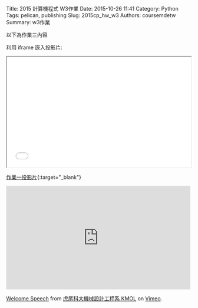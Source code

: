 Title: 2015 計算機程式 W3作業
Date: 2015-10-26 11:41
Category: Python
Tags: pelican, publishing
Slug: 2015cp_hw_w3
Authors: coursemdetw
Summary: w3作業

以下為作業三內容

利用 iframe 嵌入投影片:

<iframe src="40423145_cp_w3_p.html" width="500" height="300"></iframe>

[作業一投影片](40423145_cp_w3_p.html){:target="_blank"}

<iframe src="https://player.vimeo.com/video/137724068" width="500" height="281" frameborder="0" webkitallowfullscreen mozallowfullscreen allowfullscreen></iframe> <p><a href="https://vimeo.com/137724068">Welcome Speech</a> from <a href="https://vimeo.com/user24079973">虎尾科大機械設計工程系 KMOL</a> on <a href="https://vimeo.com">Vimeo</a>.</p>
